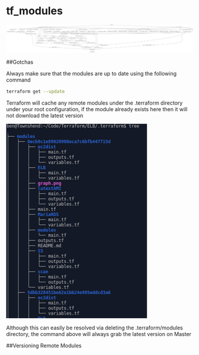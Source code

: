 # tf_modules

![Graph of Current Module Outputs](https://github.com/BenHigginbottom/tf_modules/blob/master/graph.png)

##Gotchas

Always make sure that the modules are up to date using the following command

```bash
terraform get --update
```
Terraform will cache any remote modules under the .terraform directory under your root configuration, if the module already exists here then it will not download the latest version

![Tree of .terraform](https://github.com/BenHigginbottom/tf_modules/blob/master/moduletree.png)

Although this can easily be resolved via deleting the .terraform/modules directory, the command above will always grab the latest version on Master


##Versioning Remote Modules